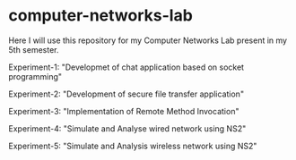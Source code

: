 # computer-networks-lab
 Here I will use this repository for my Computer Networks Lab present in my 5th semester.

Experiment-1:
"Developmet of chat application based on socket programming"


Experiment-2:
"Development of secure file transfer application"


Experiment-3:
"Implementation of Remote Method Invocation"


Experiment-4:
"Simulate and Analyse wired network using NS2"

Experiment-5:
"Simulate and Analysis wireless network using NS2"
 
